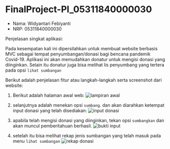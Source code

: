 # FinalProject-PI_05311840000030
- Nama: Widyantari Febiyanti
- NRP: 05311840000030

Penjelasan singkat aplikasi: 

Pada kesempatan kali ini dipersilahkan untuk membuat website berbasis MVC sebagai tempat penyumbangan/donasi bagi bencana pandemik Covid-19. Aplikasi ini akan memudahkan donatur untuk mengisi donasi yang diinginkan. Selain itu donatur juga bisa melihat lis penyumbang yang tertera pada opsi ```lihat sumbangan```


Berikut adalah penjelasan fitur atau langkah-langkah serta screenshot dari website: 
1. Berikut adalah halaman awal web: 
![lampiran awal](https://user-images.githubusercontent.com/55181778/82150022-ce71f780-9881-11ea-8386-9ccd0f67af1e.jpg)

2. selanjutnya adalah menekan opsi ```sumbang```. dan akan diarahkan ketempat input donasi yang telah disediakan: 
![input donasi](https://user-images.githubusercontent.com/55181778/82150076-142ec000-9882-11ea-860b-e73189a52646.jpg)

3. apabila telah mengisi donasi yang diinginkan, tekan opsi ```sumbangkan``` dan akan muncul pemberitahuan berhasil.
![bukti input](https://user-images.githubusercontent.com/55181778/82150188-42140480-9882-11ea-95fa-cbbaf2f945cf.jpg)

4. setelah itu bisa melihat rekap jenis sumbangan yang telah masuk pada menu ```lihat sumbangan```
![rekap donasi](https://user-images.githubusercontent.com/55181778/82150182-404a4100-9882-11ea-936a-cd5968aad70b.jpg)
